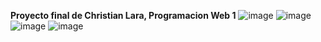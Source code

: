 <b>Proyecto final de Christian Lara, Programacion Web 1</b>
![image](https://github.com/user-attachments/assets/d0016b61-edcf-4265-8a3d-139dbe373bb4)
![image](https://github.com/user-attachments/assets/33034106-cc7c-445f-a072-a060a3eae080)
![image](https://github.com/user-attachments/assets/2aef022e-3ef2-4ae2-a557-db03aa8f7680)
![image](https://github.com/user-attachments/assets/0625d9aa-8965-45b0-b80d-50a71936b4a9)


